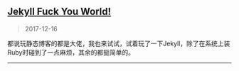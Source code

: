 <link rel="stylesheet" href="https://link9596.github.io/link/css/style.css">

## [Jekyll Fuck You World!](http://link9596.github.io/link/blog/fuck-world)
> 2017-12-16

 都说玩静态博客的都是大佬，我也来试试，试着玩了一下Jekyll，除了在系统上装Ruby时碰到了一点麻烦，其余的都挺简单的。

***
